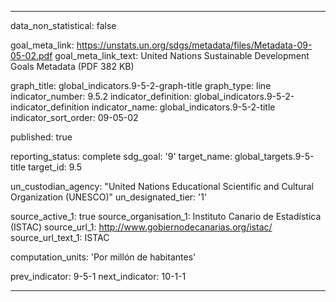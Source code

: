 
---
data_non_statistical: false

goal_meta_link: https://unstats.un.org/sdgs/metadata/files/Metadata-09-05-02.pdf
goal_meta_link_text: United Nations Sustainable Development Goals Metadata (PDF 382 KB)

graph_title: global_indicators.9-5-2-graph-title
graph_type: line
indicator_number: 9.5.2
indicator_definition: global_indicators.9-5-2-indicator_definition
indicator_name: global_indicators.9-5-2-title
indicator_sort_order: 09-05-02

published: true

reporting_status: complete
sdg_goal: '9'
target_name: global_targets.9-5-title
target_id: 9.5

un_custodian_agency: "United Nations Educational Scientific and Cultural Organization (UNESCO)"
un_designated_tier: '1'

source_active_1: true
source_organisation_1: Instituto Canario de Estadística (ISTAC)
source_url_1: http://www.gobiernodecanarias.org/istac/
source_url_text_1: ISTAC

computation_units: 'Por millón de habitantes'

prev_indicator: 9-5-1
next_indicator: 10-1-1

---